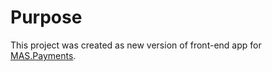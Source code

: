 # Purpose

This project was created as new version of front-end app for [MAS.Payments](https://github.com/bodynar/mas.payments).